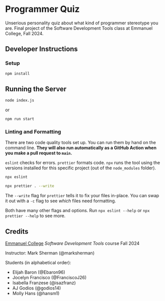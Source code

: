 # Programmer Quiz

Unserious personality quiz about what kind of programmer stereotype you are.
Final project of the Software Development Tools class at Emmanuel College, Fall 2024.

## Developer Instructions

### Setup

```bash
npm install
```

## Running the Server

```bash
node index.js
```

or

```bash
npm run start
```

### Linting and Formatting

There are two code quality tools set up. You can run them by hand on the command line. **They will also run automatically as a GitHub Action when you make a pull request to `main`.**

`eslint` checks for errors. `prettier` formats code. `npx` runs the tool using the versions installed for this specific project (out of the `node_modules` folder).

```bash
npx eslint
```

```bash
npx prettier . --write
```

The `--write` flag for `prettier` tells it to fix your files in-place. You can swap it out with a `-c` flag to see _which_ files need formatting.

Both have many other flags and options. Run `npx eslint --help` or `npx prettier --help` to see more.

## Credits

[Emmanuel College](https://www.emmanuel.edu/) _Software Development Tools_ course Fall 2024

Instructor: Mark Sherman (@marksherman)

Students (in alphabetical order):

- Elijah Baron (@Ebaron96)
- Jocelyn Francisco (@FranciscoJ26)
- Isabella Franzese (@isazfranz)
- AJ Godios (@godios14)
- Molly Hans (@hansm1)
